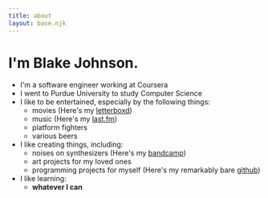 ```yaml
---
title: about
layout: base.njk
---
```


# I'm Blake Johnson.
* I'm a software engineer working at Coursera
* I went to Purdue University to study Computer Science
* I like to be entertained, especially by the following things:
  * movies (Here's my [letterboxd](https://letterboxd.com/bonkjohnson/))
  * music (Here's my [last.fm](https://www.last.fm/user/bonkjohnson))
  * platform fighters
  * various beers
* I like creating things, including:
  * noises on synthesizers (Here's my
  [bandcamp](https://officechair.bandcamp.com/))
  * art projects for my loved ones
  * programming projects for myself (Here's my remarkably bare
  [github](https://github.com/blakekjohnson))
* I like learning:
  * **whatever I can**

